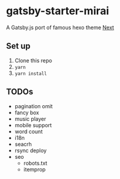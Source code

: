 # gatsby-starter-mirai

A Gatsby.js port of famous hexo theme [Next](https://github.com/theme-next/hexo-theme-next)

## Set up

1. Clone this repo
1. `yarn`
1. `yarn install`

## TODOs

- pagination omit
- fancy box
- music player
- mobile support
- word count
- i18n
- seacrh
- rsync deploy
- seo
  - robots.txt
  - itemprop
